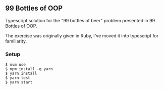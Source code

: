 ## 99 Bottles of OOP
Typescript solution for the "99 bottles of beer" problem presented in 99 Bottles of OOP. 

The exercise was originally given in Ruby, I've moved it into typescript for familiarity.


### Setup
```
$ nvm use
$ npm install -g yarn
$ yarn install
$ yarn test
$ yarn start